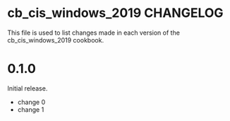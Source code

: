 # cb_cis_windows_2019 CHANGELOG

This file is used to list changes made in each version of the cb_cis_windows_2019 cookbook.

# 0.1.0

Initial release.

- change 0
- change 1

